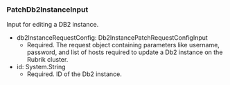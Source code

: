 ### PatchDb2InstanceInput
Input for editing a DB2 instance.

- db2InstanceRequestConfig: Db2InstancePatchRequestConfigInput
  - Required. The request object containing parameters like username, password, and list of hosts required to update a Db2 instance on the Rubrik cluster.
- id: System.String
  - Required. ID of the Db2 instance.
